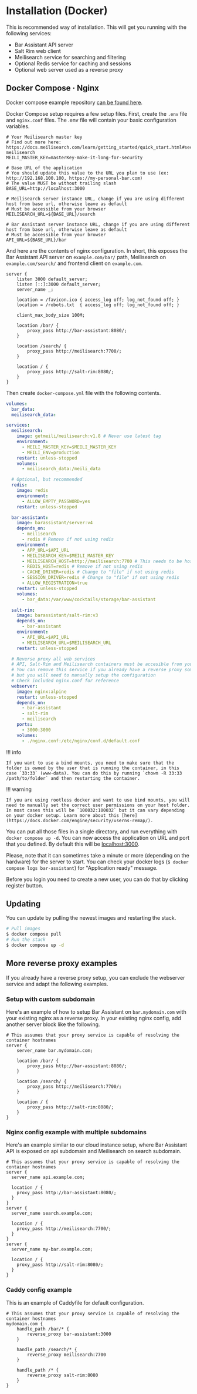 # Installation (Docker)

This is recommended way of installation. This will get you running with the following services:

- Bar Assistant API server
- Salt Rim web client
- Meilisearch service for searching and filtering
- Optional Redis service for caching and sessions
- Optional web server used as a reverse proxy

## Docker Compose &middot; Nginx

Docker compose example repository [can be found here](https://github.com/bar-assistant/docker/).

Docker Compose setup requires a few setup files. First, create the `.env` file and `nginx.conf` files. The .env file will contain your basic configuration variables.

```properties title=".env"
# Your Meilisearch master key
# Find out more here: https://docs.meilisearch.com/learn/getting_started/quick_start.html#securing-meilisearch
MEILI_MASTER_KEY=masterKey-make-it-long-for-security

# Base URL of the application
# You should update this value to the URL you plan to use (ex: http://192.168.100.100, https://my-personal-bar.com)
# The value MUST be without trailing slash
BASE_URL=http://localhost:3000

# Meilisearch server instance URL, change if you are using different host from base url, otherwise leave as default
# Must be accessible from your browser
MEILISEARCH_URL=${BASE_URL}/search

# Bar Assistant server instance URL, change if you are using different host from base url, otherwise leave as default
# Must be accessible from your browser
API_URL=${BASE_URL}/bar
```

And here are the contents of nginx configuration. In short, this exposes the Bar Assistant API server on `example.com/bar/` path, Meilisearch on `example.com/search/` and frontend client on `example.com`.

```nginx title="nginx.conf"
server {
    listen 3000 default_server;
    listen [::]:3000 default_server;
    server_name _;

    location = /favicon.ico { access_log off; log_not_found off; }
    location = /robots.txt  { access_log off; log_not_found off; }

    client_max_body_size 100M;

    location /bar/ {
        proxy_pass http://bar-assistant:8080/;
    }

    location /search/ {
        proxy_pass http://meilisearch:7700/;
    }

    location / {
        proxy_pass http://salt-rim:8080/;
    }
}
```

Then create `docker-compose.yml` file with the following contents.

```yaml title="docker-compose.yml"
volumes:
  bar_data:
  meilisearch_data:

services:
  meilisearch:
    image: getmeili/meilisearch:v1.8 # Never use latest tag
    environment:
      - MEILI_MASTER_KEY=$MEILI_MASTER_KEY
      - MEILI_ENV=production
    restart: unless-stopped
    volumes:
      - meilisearch_data:/meili_data

  # Optional, but recommended
  redis:
    image: redis
    environment:
      - ALLOW_EMPTY_PASSWORD=yes
    restart: unless-stopped

  bar-assistant:
    image: barassistant/server:v4
    depends_on:
      - meilisearch
      - redis # Remove if not using redis
    environment:
      - APP_URL=$API_URL
      - MEILISEARCH_KEY=$MEILI_MASTER_KEY
      - MEILISEARCH_HOST=http://meilisearch:7700 # This needs to be host that can be resolved from inside the container.
      - REDIS_HOST=redis # Remove if not using redis
      - CACHE_DRIVER=redis # Change to "file" if not using redis
      - SESSION_DRIVER=redis # Change to "file" if not using redis
      - ALLOW_REGISTRATION=true
    restart: unless-stopped
    volumes:
      - bar_data:/var/www/cocktails/storage/bar-assistant

  salt-rim:
    image: barassistant/salt-rim:v3
    depends_on:
      - bar-assistant
    environment:
      - API_URL=$API_URL
      - MEILISEARCH_URL=$MEILISEARCH_URL
    restart: unless-stopped

  # Reverse proxy all web services
  # API, Salt-Rim and Meilisearch containers must be accesible from your browser
  # You can remove this service if you already have a reverse proxy somewhere in your stack,
  # but you will need to manually setup the configuration
  # Check included nginx.conf for reference
  webserver:
    image: nginx:alpine
    restart: unless-stopped
    depends_on:
      - bar-assistant
      - salt-rim
      - meilisearch
    ports:
      - 3000:3000
    volumes:
      - ./nginx.conf:/etc/nginx/conf.d/default.conf
```

!!! info

    If you want to use a bind mounts, you need to make sure that the folder is owned by the user that is running the container, in this case `33:33` (www-data). You can do this by running `chown -R 33:33 /path/to/folder` and then restarting the container.

!!! warning

    If you are using rootless docker and want to use bind mounts, you will need to manually set the correct user permissions on your host folder. In most cases this will be `100032:100032` but it can vary depending on your docker setup. Learn more about this [here](https://docs.docker.com/engine/security/userns-remap/).

You can put all those files in a single directory, and run everything with `docker compose up -d`. You can now access the application on URL and port that you defined. By default this will be [localhost:3000](http://localhost:3000).

Please, note that it can sometimes take a minute or more (depending on the hardware) for the server to start. You can check your docker logs (`$ docker compose logs bar-assistant`) for "Application ready" message.

Before you login you need to create a new user, you can do that by clicking register button.

## Updating

You can update by pulling the newest images and restarting the stack.

``` bash
# Pull images
$ docker compose pull
# Run the stack
$ docker compose up -d
```

## More reverse proxy examples

If you already have a reverse proxy setup, you can exclude the webserver service and adapt the following examples.

### Setup with custom subdomain

Here's an example of how to setup Bar Assistant on `bar.mydomain.com` with your existing nginx as a reverse proxy. In your existing nginx config, add another server block like the following.

```nginx title="nginx.conf"
# This assumes that your proxy service is capable of resolving the container hostnames
server {
    server_name bar.mydomain.com;

    location /bar/ {
        proxy_pass http://bar-assistant:8080/;
    }

    location /search/ {
        proxy_pass http://meilisearch:7700/;
    }

    location / {
        proxy_pass http://salt-rim:8080/;
    }
}
```

### Nginx config example with multiple subdomains

Here's an example similar to our cloud instance setup, where Bar Assistant API is exposed on api subdomain and Meilisearch on search subdomain.

```nginx title="nginx.conf"
# This assumes that your proxy service is capable of resolving the container hostnames
server {
  server_name api.example.com;

  location / {
    proxy_pass http://bar-assistant:8080/;
  }
}
server {
  server_name search.example.com;

  location / {
    proxy_pass http://meilisearch:7700/;
  }
}
server {
  server_name my-bar.example.com;

  location / {
    proxy_pass http://salt-rim:8080/;
  }
}
```

### Caddy config example

This is an example of Caddyfile for default configuration.

``` caddyfile title="Caddyfile"
# This assumes that your proxy service is capable of resolving the container hostnames
mydomain.com {
    handle_path /bar/* {
        reverse_proxy bar-assistant:3000
    }

    handle_path /search/* {
        reverse_proxy meilisearch:7700
    }

    handle_path /* {
        reverse_proxy salt-rim:8080
    }
}
```
